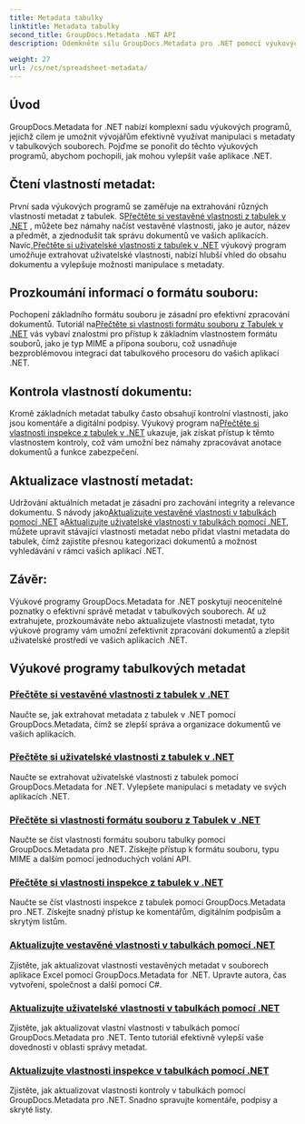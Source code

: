 ```yaml
---
title: Metadata tabulky
linktitle: Metadata tabulky
second_title: GroupDocs.Metadata .NET API
description: Odemkněte sílu GroupDocs.Metadata pro .NET pomocí výukových programů pro čtení a aktualizaci vlastností tabulek. Zvyšte úroveň manipulace s metadaty ve svých aplikacích .NET.

weight: 27
url: /cs/net/spreadsheet-metadata/
---
```

## Úvod

GroupDocs.Metadata for .NET nabízí komplexní sadu výukových programů, jejichž cílem je umožnit vývojářům efektivně využívat manipulaci s metadaty v tabulkových souborech. Pojďme se ponořit do těchto výukových programů, abychom pochopili, jak mohou vylepšit vaše aplikace .NET.

## Čtení vlastností metadat:
První sada výukových programů se zaměřuje na extrahování různých vlastností metadat z tabulek. S[Přečtěte si vestavěné vlastnosti z tabulek v .NET](./read-built-in-properties-spreadsheets/) , můžete bez námahy načíst vestavěné vlastnosti, jako je autor, název a předmět, a zjednodušit tak správu dokumentů ve vašich aplikacích. Navíc,[Přečtěte si uživatelské vlastnosti z tabulek v .NET](./read-custom-properties-spreadsheets/) výukový program umožňuje extrahovat uživatelské vlastnosti, nabízí hlubší vhled do obsahu dokumentu a vylepšuje možnosti manipulace s metadaty.

## Prozkoumání informací o formátu souboru:
 Pochopení základního formátu souboru je zásadní pro efektivní zpracování dokumentů. Tutoriál na[Přečtěte si vlastnosti formátu souboru z Tabulek v .NET](./read-file-format-properties-spreadsheets/) vás vybaví znalostmi pro přístup k základním vlastnostem formátu souborů, jako je typ MIME a přípona souboru, což usnadňuje bezproblémovou integraci dat tabulkového procesoru do vašich aplikací .NET.

## Kontrola vlastností dokumentu:
Kromě základních metadat tabulky často obsahují kontrolní vlastnosti, jako jsou komentáře a digitální podpisy. Výukový program na[Přečtěte si vlastnosti inspekce z tabulek v .NET](./read-inspection-properties-spreadsheets/) ukazuje, jak získat přístup k těmto vlastnostem kontroly, což vám umožní bez námahy zpracovávat anotace dokumentů a funkce zabezpečení.

## Aktualizace vlastností metadat:
 Udržování aktuálních metadat je zásadní pro zachování integrity a relevance dokumentu. S návody jako[Aktualizujte vestavěné vlastnosti v tabulkách pomocí .NET](./update-built-in-properties-spreadsheets/) a[Aktualizujte uživatelské vlastnosti v tabulkách pomocí .NET](./update-custom-properties-spreadsheets/), můžete upravit stávající vlastnosti metadat nebo přidat vlastní metadata do tabulek, čímž zajistíte přesnou kategorizaci dokumentů a možnost vyhledávání v rámci vašich aplikací .NET.

## Závěr:
Výukové programy GroupDocs.Metadata for .NET poskytují neocenitelné poznatky o efektivní správě metadat v tabulkových souborech. Ať už extrahujete, prozkoumáváte nebo aktualizujete vlastnosti metadat, tyto výukové programy vám umožní zefektivnit zpracování dokumentů a zlepšit uživatelské prostředí ve vašich aplikacích .NET.

## Výukové programy tabulkových metadat
### [Přečtěte si vestavěné vlastnosti z tabulek v .NET](./read-built-in-properties-spreadsheets/)
Naučte se, jak extrahovat metadata z tabulek v .NET pomocí GroupDocs.Metadata, čímž se zlepší správa a organizace dokumentů ve vašich aplikacích.
### [Přečtěte si uživatelské vlastnosti z tabulek v .NET](./read-custom-properties-spreadsheets/)
Naučte se extrahovat uživatelské vlastnosti z tabulek pomocí GroupDocs.Metadata for .NET. Vylepšete manipulaci s metadaty ve svých aplikacích .NET.
### [Přečtěte si vlastnosti formátu souboru z Tabulek v .NET](./read-file-format-properties-spreadsheets/)
Naučte se číst vlastnosti formátu souboru tabulky pomocí GroupDocs.Metadata pro .NET. Získejte přístup k formátu souboru, typu MIME a dalším pomocí jednoduchých volání API.
### [Přečtěte si vlastnosti inspekce z tabulek v .NET](./read-inspection-properties-spreadsheets/)
Naučte se číst vlastnosti inspekce z tabulek pomocí GroupDocs.Metadata pro .NET. Získejte snadný přístup ke komentářům, digitálním podpisům a skrytým listům.
### [Aktualizujte vestavěné vlastnosti v tabulkách pomocí .NET](./update-built-in-properties-spreadsheets/)
Zjistěte, jak aktualizovat vlastnosti vestavěných metadat v souborech aplikace Excel pomocí GroupDocs.Metadata for .NET. Upravte autora, čas vytvoření, společnost a další pomocí C#.
### [Aktualizujte uživatelské vlastnosti v tabulkách pomocí .NET](./update-custom-properties-spreadsheets/)
Zjistěte, jak aktualizovat vlastní vlastnosti v tabulkách pomocí GroupDocs.Metadata pro .NET. Tento tutoriál efektivně vylepší vaše dovednosti v oblasti správy metadat.
### [Aktualizujte vlastnosti inspekce v tabulkách pomocí .NET](./update-inspection-properties-spreadsheets/)
Zjistěte, jak aktualizovat vlastnosti kontroly v tabulkách pomocí GroupDocs.Metadata pro .NET. Snadno spravujte komentáře, podpisy a skryté listy.